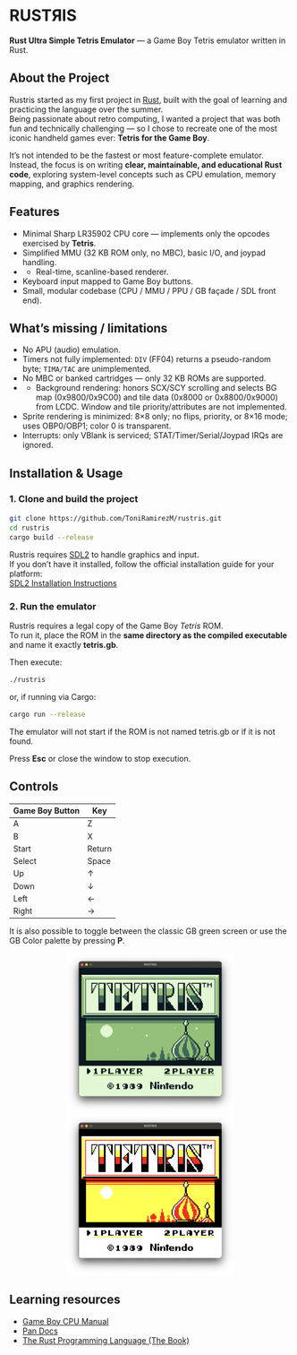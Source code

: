 # RUSTЯIS  
**Rust Ultra Simple Tetris Emulator** — a Game Boy Tetris emulator written in Rust.

## About the Project
Rustris started as my first project in [Rust](https://www.rust-lang.org/), built with the goal of learning and practicing the language over the summer.  
Being passionate about retro computing, I wanted a project that was both fun and technically challenging — so I chose to recreate one of the most iconic handheld games ever: **Tetris for the Game Boy**.

It’s not intended to be the fastest or most feature-complete emulator. Instead, the focus is on writing **clear, maintainable, and educational Rust code**, exploring system-level concepts such as CPU emulation, memory mapping, and graphics rendering.

## Features
- Minimal Sharp LR35902 CPU core — implements only the opcodes exercised by **Tetris**.
- Simplified MMU (32 KB ROM only, no MBC), basic I/O, and joypad handling.
- - Real-time, scanline-based renderer.
- Keyboard input mapped to Game Boy buttons.
- Small, modular codebase (CPU / MMU / PPU / GB façade / SDL front end).

## What’s missing / limitations
- No APU (audio) emulation.
- Timers not fully implemented: `DIV` (FF04) returns a pseudo-random byte; `TIMA/TAC` are unimplemented.
- No MBC or banked cartridges — only 32 KB ROMs are supported.
- - Background rendering: honors SCX/SCY scrolling and selects BG map (0x9800/0x9C00) and tile data (0x8000 or 0x8800/0x9000) from LCDC. Window and tile priority/attributes are not implemented.
- Sprite rendering is minimized: 8×8 only; no flips, priority, or 8×16 mode; uses OBP0/OBP1; color 0 is transparent.
- Interrupts: only VBlank is serviced; STAT/Timer/Serial/Joypad IRQs are ignored.

## Installation & Usage

### 1. Clone and build the project
```bash
git clone https://github.com/ToniRamirezM/rustris.git
cd rustris
cargo build --release
````

Rustris requires [SDL2](https://www.libsdl.org/) to handle graphics and input.  
If you don’t have it installed, follow the official installation guide for your platform:  
[SDL2 Installation Instructions](https://wiki.libsdl.org/SDL2/Installation)

### 2. Run the emulator

Rustris requires a legal copy of the Game Boy *Tetris* ROM.  
To run it, place the ROM in the **same directory as the compiled executable** and name it exactly **tetris.gb**.


Then execute:

```bash
./rustris
```

or, if running via Cargo:

```bash
cargo run --release
```

The emulator will not start if the ROM is not named tetris.gb or if it is not found.

Press **Esc** or close the window to stop execution.

## Controls

| Game Boy Button | Key    |
| --------------- | ------ |
| A               | Z      |
| B               | X      |
| Start           | Return |
| Select          | Space  |
| Up              | ↑      |
| Down            | ↓      |
| Left            | ←      |
| Right           | →      |

It is also possible to toggle between the classic GB green screen or use the GB Color palette by pressing **P**.

<p align="center">
  <img src="img/green.png" alt="Classic Game Boy green screen" width="300"/>
  <img src="img/color.png" alt="Game Boy Color palette" width="300"/>
</p>

## Learning resources

* [Game Boy CPU Manual](https://gbdev.io/pandocs/CPU_Registers_and_Flags.html)
* [Pan Docs](https://gbdev.io/pandocs/)
* [The Rust Programming Language (The Book)](https://doc.rust-lang.org/book/)